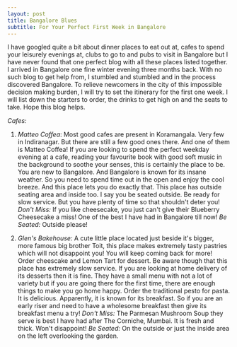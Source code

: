 ```yaml
---
layout: post
title: Bangalore Blues
subtitle: For Your Perfect First Week in Bangalore
---
```


I have googled quite a bit about dinner places to eat out at, cafes to spend your leisurely evenings at, clubs to go to and pubs to visit in Bangalore but I have never found that one perfect blog with all these places listed together. I arrived in Bangalore one fine winter evening three months back. With no such blog to get help from, I stumbled and stumbled and in the process discovered Bangalore. To relieve newcomers in the city of this impossible decision making burden, I will try to set the itinerary for the first one week. I will list down the starters to order, the drinks to get high on and the seats to take. Hope this blog helps.

_Cafes:_

1. _Matteo Coffea_: Most good cafes are present in Koramangala. Very few in Indiranagar. But there are still a few good ones there. And one of them is Matteo Coffea! If you are looking to spend the perfect weekday evening at a cafe, reading your favourite book with good soft music in the background to soothe your senses, this is certainly the place to be. You are new to Bangalore. And Bangalore is known for its insane weather. So you need to spend time out in the open and enjoy the cool breeze. And this place lets you do exactly that. This place has outside seating area and inside too. I say you be seated outside. Be ready for slow service. But you have plenty of time so that shouldn't deter you! 
<br>*Don't Miss:* If you like cheesecake, you just can't give their Blueberry Cheesecake a miss! One of the best I have had in Bangalore till now!
*Be Seated:* Outside please!

2. _Glen's Bakehouse:_ A cute little place located just beside it's bigger, more famous big brother Toit, this place makes extremely tasty pastries which will not disappoint you! You will keep coming back for more! Order cheescake and Lemon Tart for dessert. Be aware though that this place has extremely slow service. If you are looking at home delivery of its desserts then it is fine. They have a small menu with not a lot of variety but if you are going there for the first time, there are enough things to make you go home happy. Order the traditional pesto for pasta. It is delicious. Apparently, it is known for its breakfast. So if you are an early riser and need to have a wholesome breakfast then give its breakfast menu a try!
*Don't Miss:* The Parmesan Mushroom Soup they serve is best I have had after The Corniche, Mumbai. It is fresh and thick. Won't disappoint!
*Be Seated:* On the outside or just the inside area on the left overlooking the garden.

